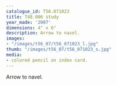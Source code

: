 ```yaml
---
catalogue_id: T56.071023
title: T48.006 study
year_made: '2007'
dimensions: 4" x 6"
description: Arrow to navel.
images:
- "/images/t56_07/t56_071023_l.jpg"
thumb: "/images/t56_07/t56_071023_s.jpg"
media:
- colored pencil on index card.
---
```


Arrow to navel.
